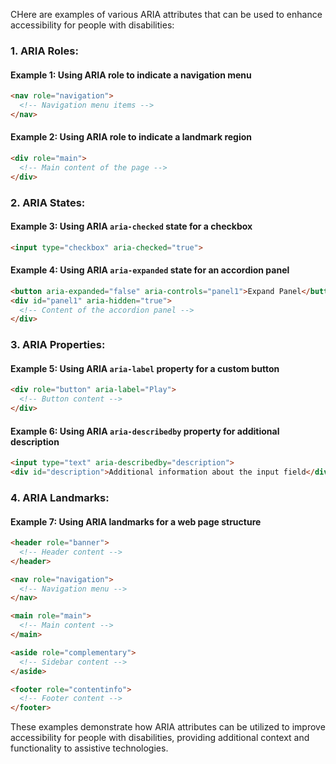 CHere are examples of various ARIA attributes that can be used to enhance accessibility for people with disabilities:

### 1. ARIA Roles:

#### Example 1: Using ARIA role to indicate a navigation menu
```html
<nav role="navigation">
  <!-- Navigation menu items -->
</nav>
```

#### Example 2: Using ARIA role to indicate a landmark region
```html
<div role="main">
  <!-- Main content of the page -->
</div>
```

### 2. ARIA States:

#### Example 3: Using ARIA `aria-checked` state for a checkbox
```html
<input type="checkbox" aria-checked="true">
```

#### Example 4: Using ARIA `aria-expanded` state for an accordion panel
```html
<button aria-expanded="false" aria-controls="panel1">Expand Panel</button>
<div id="panel1" aria-hidden="true">
  <!-- Content of the accordion panel -->
</div>
```

### 3. ARIA Properties:

#### Example 5: Using ARIA `aria-label` property for a custom button
```html
<div role="button" aria-label="Play">
  <!-- Button content -->
</div>
```

#### Example 6: Using ARIA `aria-describedby` property for additional description
```html
<input type="text" aria-describedby="description">
<div id="description">Additional information about the input field</div>
```

### 4. ARIA Landmarks:

#### Example 7: Using ARIA landmarks for a web page structure
```html
<header role="banner">
  <!-- Header content -->
</header>

<nav role="navigation">
  <!-- Navigation menu -->
</nav>

<main role="main">
  <!-- Main content -->
</main>

<aside role="complementary">
  <!-- Sidebar content -->
</aside>

<footer role="contentinfo">
  <!-- Footer content -->
</footer>
```

These examples demonstrate how ARIA attributes can be utilized to improve accessibility for people with disabilities, providing additional context and functionality to assistive technologies.
